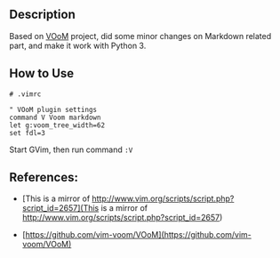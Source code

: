 

## Description

Based on [VOoM](https://github.com/vim-voom/VOoM) project, did some minor changes on Markdown related part, and make it work with Python 3.


## How to Use

```
# .vimrc

" VOoM plugin settings
command V Voom markdown
let g:voom_tree_width=62
set fdl=3

```

Start GVim, then run command `:V`


## References:

- [This is a mirror of http://www.vim.org/scripts/script.php?script_id=2657](This is a mirror of http://www.vim.org/scripts/script.php?script_id=2657)

- [https://github.com/vim-voom/VOoM](https://github.com/vim-voom/VOoM)





